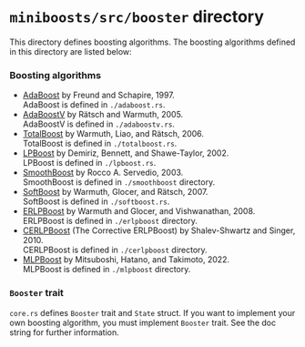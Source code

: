 # `miniboosts/src/booster` directory

This directory defines boosting algorithms.
The boosting algorithms defined in this directory are listed below:


### Boosting algorithms
* [AdaBoost](https://www.sciencedirect.com/science/article/pii/S002200009791504X?via%3Dihub) by Freund and Schapire, 1997.  
    AdaBoost is defined in `./adaboost.rs`.
* [AdaBoostV](http://jmlr.org/papers/v6/ratsch05a.html) by Rätsch and Warmuth, 2005.  
    AdaBoostV is defined in `./adaboostv.rs`.
* [TotalBoost](https://dl.acm.org/doi/10.1145/1143844.1143970) by Warmuth, Liao, and Rätsch, 2006.  
    TotalBoost is defined in `./totalboost.rs`.
* [LPBoost](https://link.springer.com/content/pdf/10.1023/A:1012470815092.pdf) by Demiriz, Bennett, and Shawe-Taylor, 2002.  
    LPBoost is defined in `./lpboost.rs`.
* [SmoothBoost](https://link.springer.com/chapter/10.1007/3-540-44581-1_31) by Rocco A. Servedio, 2003.  
    SmoothBoost is defined in `./smoothboost` directory.
* [SoftBoost](https://proceedings.neurips.cc/paper/2007/file/cfbce4c1d7c425baf21d6b6f2babe6be-Paper.pdf) by Warmuth, Glocer, and Rätsch, 2007.  
    SoftBoost is defined in `./softboost.rs`.
* [ERLPBoost](https://www.stat.purdue.edu/~vishy/papers/WarGloVis08.pdf) by Warmuth and Glocer, and Vishwanathan, 2008.  
    ERLPBoost is defined in `./erlpboost` directory.
* [CERLPBoost](https://link.springer.com/article/10.1007/s10994-010-5173-z) (The Corrective ERLPBoost) by Shalev-Shwartz and Singer, 2010.  
    CERLPBoost is defined in `./cerlpboost` directory.
* [MLPBoost](https://arxiv.org/abs/2209.10831) by Mitsuboshi, Hatano, and Takimoto, 2022.  
    MLPBoost is defined in `./mlpboost` directory.


### `Booster` trait
`core.rs` defines `Booster` trait and `State` struct.
If you want to implement your own boosting algorithm,
you must implement `Booster` trait.
See the doc string for further information.
